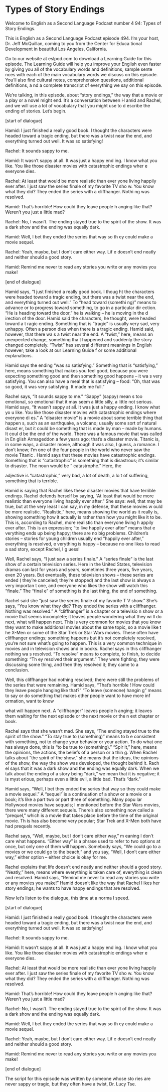 # Types of Story Endings

Welcome to English as a Second Language Podcast number 4 94: Types of Story Endings.

This is English as a Second Language Podcast episode 494.  I’m your host, Dr. Jeff McQuillan, coming to you from the Center for Educa tional Development in beautiful Los Angeles, California.

Go to our website at eslpod.com to download a Learning  Guide for this episode. The Learning Guide will help you improve your English even faster by giving you all of the vocabulary words and definitions, sample sente nces with each of the main vocabulary words we discuss on this episode.  You’ll also  find cultural notes, comprehension questions, additional definitions, a nd a complete transcript of everything we say on this episode.

We’re talking, in this episode, about “story endings,” the way that a movie or a play or a novel might end.  It’s a conversation between H amid and Rachel, and we will use a lot of vocabulary that you might use to d escribe the ending of stories.  Let’s begin.

[start of dialogue]

Hamid:  I just finished a really good book.  I thought the characters were headed toward a tragic ending, but there was a twist near the  end, and everything turned out well.  It was so satisfying!

Rachel:  It sounds sappy to me.

Hamid:  It wasn’t sappy at all.  It was just a happy end ing.  I know what you like. You like those disaster movies with catastrophic endings wher e everyone dies.

Rachel:  At least that would be more realistic than ever yone living happily ever after.  I just saw the series finale of my favorite TV sho w.  You know what they did?  They ended the series with a cliffhanger.  Nothi ng was resolved.

Hamid:  That’s horrible!  How could they leave people h anging like that?  Weren’t you just a little mad?

Rachel:  No, I wasn’t.  The ending stayed true to the spirit of the show.  It was a dark show and the ending was equally dark.

 Hamid:  Well, I bet they ended the series that way so th ey could make a movie sequel.

Rachel:  Yeah, maybe, but I don’t care either way.  Lif e doesn’t end neatly and neither should a good story.

Hamid:  Remind me never to read any stories you write or  any movies you make!

[end of dialogue]

Hamid says, “I just finished a really good book.  I thoug ht the characters were headed toward a tragic ending, but there was a twist near the end, and everything turned out well.”  To “head toward (somethi ng)” means to advance or to progress toward something, to go in a particular dir ection.  “He is heading toward the door,” he is walking – he is moving in the d irection of the door.  Hamid said the characters, he thought, were headed toward a t ragic ending.  Something that is “tragic” is usually very sad, very unhappy.  Often a person dies when there is a tragic ending.  Hamid said, however, that there wa s a twist near the end.  A “twist,” here, means an unexpected change, something tha t happened and suddenly the story changed completely.  “Twist” has several d ifferent meanings in English however; take a look at our Learning Guide f or some additional explanations.

Hamid says the ending “was so satisfying.”  Something that  is “satisfying,” here, means something that makes you feel good, because you were expecting something good and then something good happens – it wa s very satisfying.  You can also have a meal that is satisfying – food: “Oh, that  was so good, it was very satisfying.  It made me full.”

Rachel says, “It sounds sappy to me.”  “Sappy” (sappy) mean s too emotional, so emotional that it may seem a little silly, a little not  serious.  Hamid says, “It wasn’t sappy at all.  It was just a happy ending.  I know what yo u like.  You like those disaster movies with catastrophic endings where everyone di es.”  A “disaster movie” is a movie about some terrible thing that happen s, such as an earthquake, a volcano; usually some sort of natural disast er, but it could be something that is made by man – made by humans.  It coul d be the end of the world.  There was a famous movie that was called in En glish Armageddon  a few years ago; that’s a disaster movie.  Titanic  is, in some ways, a disaster movie, although it was also, I guess, a romance.  I don’t know; I’m one of the four people in the world who never saw the movie Titanic .  Hamid says that these movies have catastrophic endings.  Something that is “catastrophic”  is something that is disastrous; it’s similar to disaster.  The noun would be “ catastrophe.”  Here, the

 adjective is “catastrophic,” very bad, a lot of death, a lo t of suffering, something that is terrible.

Hamid is saying that Rachel likes these disaster movies that have terrible endings.  Rachel defends herself by saying, “At least that  would be more realistic than everyone living happily ever after.”  She says: well, that may be true, but at the very least I can say, in my defense, that these movies w ould be more realistic.  “Realistic,” here, means showing the world as it really is, showing something how it actually is rather than how you might like it to be.  This is, according to Rachel, more realistic than everyone living h appily ever after.  This is an expression; “to live happily ever after” means that e verything ends up being happy; there are no big problems.  Children’s stories – stories for young children usually end “happily ever after,” everything is resolved, e verything is happy – because no one likes to read a sad story, except Rachel, I g uess!

Well, Rachel says, “I just saw a series finale.”  A “series finale” is the last show of a certain television series.  Here in the United States, television dramas can last for years and years, sometimes three years, five years, even 20 years.  But eventually, these television shows – these series are ended ( they’re canceled; they’re stopped) and the last show is always a very importan t one, and everyone who likes the show will watch this “finale.”  The “final e” of something is the last thing, the end of something.

Rachel said she “just saw the series finale of my favorite T V show.”  She’s says, “You know what they did?  They ended the series with a cliffhanger.  Nothing was resolved.”  A “cliffhanger” is a chapter or a televisio n show or a movie that seems incomplete; it leaves people wondering what they wi ll do next, what will happen next.  This is very common for movies that you know  they want to make additional movies about the same topic, so a movie like t he X-Men  or some of the Star Trek  or Star Wars  movies.  These often have cliffhanger endings; something happens but it’s not completely resolved, you’re  not sure what’s going to happen.  This is a very common technique in movies and in television shows and in books.  Rachel says in this cliffhanger nothing wa s resolved.  “To resolve” means to complete, to finish, to decide something: “Th ey resolved their argument.”  They were fighting, they were discussing some thing, and then they resolved it; they came to a conclusion.

Well, this cliffhanger had nothing resolved; there were  still the problems of the series that were remaining.  Hamid says, “That’s horrible !  How could they leave people hanging like that?”  “To leave (someone) hangin g” means to say or do something that makes other people want to have more inf ormation, want to know

 what will happen next.  A “cliffhanger” leaves people h anging; it leaves them waiting for the next episode or the next movie or the n ext chapter or book.

Rachel says that she wasn’t mad.  She says, “The ending stayed  true to the spirit of the show.”  “To stay true to (something)” means to b e consistent with something, not to change your behavior or your action.  To do what one has always done, this is “to be true to (something).”  “Spir it,” here, means the opinions, the actions, the beliefs of a person or a thin g.  When Rachel talks about “the spirit of the show,” she means that the ideas, the  opinions of the show, the way the show was developed, the thought behind it.  Rach el says that it was a dark show and the ending was equally dark.  When we talk about the ending of a story being “dark,” we mean that it is negative; it is myst erious, perhaps even a little evil, a little bad.  That’s “dark.”

Hamid says, “Well, I bet they ended the series that way so  they could make a movie sequel.”  A “sequel” is a continuation of a show or  a movie or a book; it’s like a part two or part three of something.  Many popu lar Hollywood movies have sequels; I mentioned before the Star Wars  movies, there were many different sequels.  There’s also something now called a “prequel,” which is a movie that takes place before the time of the original movie.  Th is has also become very popular; Star Trek  and X-Men  both have had prequels recently.

Rachel says, “Well, maybe, but I don’t care either way,” m eaning I don’t care what happens.  “Either way” is a phrase used to refer to  two options at once, but only one of them will happen.  Somebody says, “We could go to a movies or we could go to the beach,” and you say, “Well, I don’t care either way,” either option – either choice is okay for me.

Rachel explains that life doesn’t end neatly and neither  should a good story. “Neatly,” here, means where everything is taken care of, everything is clean and resolved.  Hamid says, “Remind me never to read any stories you write or any movies you make!”  Hamid doesn’t like the way that Rachel l ikes her story endings; he wants to have happy endings that are resolved.

Now let’s listen to the dialogue, this time at a norma l speed.

[start of dialogue]

Hamid:  I just finished a really good book.  I thought the characters were headed toward a tragic ending, but there was a twist near the  end, and everything turned out well.  It was so satisfying!

 Rachel:  It sounds sappy to me.

Hamid:  It wasn’t sappy at all.  It was just a happy end ing.  I know what you like. You like those disaster movies with catastrophic endings wher e everyone dies.

Rachel:  At least that would be more realistic than ever yone living happily ever after.  I just saw the series finale of my favorite TV sho w.  You know what they did?  They ended the series with a cliffhanger.  Nothi ng was resolved.

Hamid:  That’s horrible!  How could they leave people h anging like that?  Weren’t you just a little mad?

Rachel:  No, I wasn’t.  The ending stayed true to the spirit of the show.  It was a dark show and the ending was equally dark.

Hamid:  Well, I bet they ended the series that way so th ey could make a movie sequel.

Rachel:  Yeah, maybe, but I don’t care either way.  Lif e doesn’t end neatly and neither should a good story.

Hamid:  Remind me never to read any stories you write or  any movies you make!

[end of dialogue]

The script for this episode was written by someone whose sto ries are never sappy or tragic, but they often have a twist, Dr. Lucy Tse.





